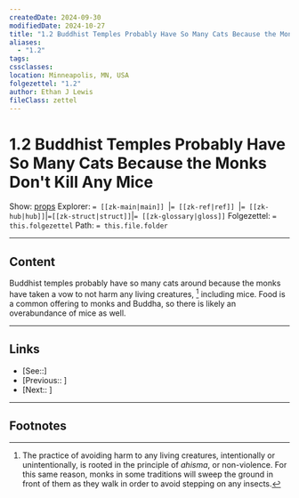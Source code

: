```yaml
---
createdDate: 2024-09-30
modifiedDate: 2024-10-27
title: "1.2 Buddhist Temples Probably Have So Many Cats Because the Monks Don't Kill Any Mice"
aliases:
  - "1.2"
tags: 
cssclasses: 
location: Minneapolis, MN, USA
folgezettel: "1.2"
author: Ethan J Lewis
fileClass: zettel
---
```


# 1.2 Buddhist Temples Probably Have So Many Cats Because the Monks Don't Kill Any Mice

Show: [props](obsidian://adv-uri?vault=ejl-zk&commandid=properties%3Aopen-local) 
Explorer: `= [[zk-main|main]] `|`= [[zk-ref|ref]] `|`= [[zk-hub|hub]]`|`=[[zk-struct|struct]]`|`= [[zk-glossary|gloss]]`
Folgezettel: `= this.folgezettel` 
Path: `= this.file.folder`
- - -

## Content

Buddhist temples probably have so many cats around because the monks have taken a vow to not harm any living creatures, [^1] including mice. Food is a common offering to monks and Buddha, so there is likely an overabundance of mice as well. 

- - -

## Links

- [See::]
- [Previous:: ]
- [Next:: ]
- - -

## Footnotes

[^1]: The practice of avoiding harm to any living creatures, intentionally or unintentionally, is rooted in the principle of *ahisma*, or non-violence. For this same reason, monks in some traditions will sweep the ground in front of them as they walk in order to avoid stepping on any insects. 